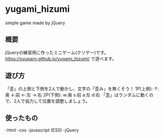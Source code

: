 # yugami_hizumi
simple game made by jQuery

## 概要

jQueryの練習用に作ったミニゲーム(クソゲー)です。
https://syuparn.github.io/yugami_hizumi/
で遊べます。

## 遊び方

「歪」の上側と下側を2人で動かし、文字の「歪み」を無くそう！
1P(上側): ↑:奥 ↓:前 ←:左 →:右
2P(下側): w:奥 s:前 a:左 d:右
「歪」はランダムに動くので、2人で協力して位置を調整しましょう。

## 使ったもの

-html
-css
-javascript (ES5)
-jQuery